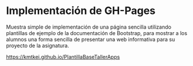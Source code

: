 # Implementación de GH-Pages

Muestra simple de implementación de una página sencilla utilizando plantillas de ejemplo de la documentación de Bootstrap, para mostrar a los alumnos una forma sencilla de presentar una web informativa para su proyecto de la asignatura.

https://kmtkei.github.io/PlantillaBaseTallerApps

